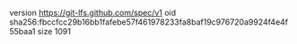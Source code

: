 version https://git-lfs.github.com/spec/v1
oid sha256:fbccfcc29b16bb1fafebe57f461978233fa8baf19c976720a9924f4e4f55baa1
size 1091
